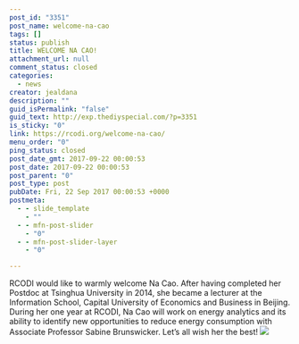 ```yaml
---
post_id: "3351"
post_name: welcome-na-cao
tags: []
status: publish
title: WELCOME NA CAO!
attachment_url: null
comment_status: closed
categories:
  - news
creator: jealdana
description: ""
guid_isPermalink: "false"
guid_text: http://exp.thediyspecial.com/?p=3351
is_sticky: "0"
link: https://rcodi.org/welcome-na-cao/
menu_order: "0"
ping_status: closed
post_date_gmt: 2017-09-22 00:00:53
post_date: 2017-09-22 00:00:53
post_parent: "0"
post_type: post
pubDate: Fri, 22 Sep 2017 00:00:53 +0000
postmeta:
  - - slide_template
    - ""
  - - mfn-post-slider
    - "0"
  - - mfn-post-slider-layer
    - "0"

---
```

RCODI would like to warmly welcome Na Cao. After having completed her Postdoc at Tsinghua University in 2014, she became a lecturer at the Information School, Capital University of Economics and Business in Beijing. During her one year at RCODI, Na Cao will work on energy analytics and its ability to identify new opportunities to reduce energy consumption with Associate Professor Sabine Brunswicker. Let’s all wish her the best! [![](https://www.purdue.edu/opendigital/wp-content/uploads/2017/09/NaCao.Sep20-225x300.jpg)](https://www.purdue.edu/opendigital/wp-content/uploads/2017/09/NaCao.Sep20.jpg)
